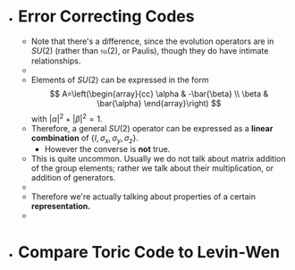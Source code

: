 - # Error Correcting Codes
	- Note that there's a difference, since the evolution operators are in $SU(2)$ (rather than $\mathfrak{su}(2)$, or Paulis), though they do have intimate relationships.
	-
	- Elements of $SU(2)$ can be expressed in the form
	  $$
	  A=\left(\begin{array}{cc}
	  \alpha & -\bar{\beta} \\
	  \beta & \bar{\alpha}
	  \end{array}\right)
	  $$
	  with $|\alpha|^2+|\beta|^2=1$.
	- Therefore, a general $SU(2)$ operator can be expressed as a **linear combination** of $\left\{I, \sigma_x, \sigma_y, \sigma_z\right\}$.
		- However the converse is **not** true.
	- This is quite uncommon. Usually we do not talk about matrix addition of the group elements; rather we talk about their multiplication, or addition of generators.
	-
	- Therefore we're actually talking about properties of a certain **representation.**
	-
- # Compare Toric Code to Levin-Wen